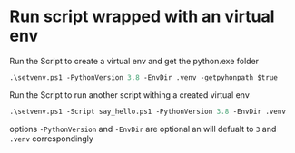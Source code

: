 # Run script wrapped with an virtual env

Run the Script to create a virtual env and get the python.exe folder

```ps
.\setvenv.ps1 -PythonVersion 3.8 -EnvDir .venv -getpyhonpath $true
```

Run the Script to run another script withing a created virtual env
```ps
.\setvenv.ps1 -Script say_hello.ps1 -PythonVersion 3.8 -EnvDir .venv
```

options `-PythonVersion` and `-EnvDir` are optional an will defualt to `3` and `.venv` correspondingly
